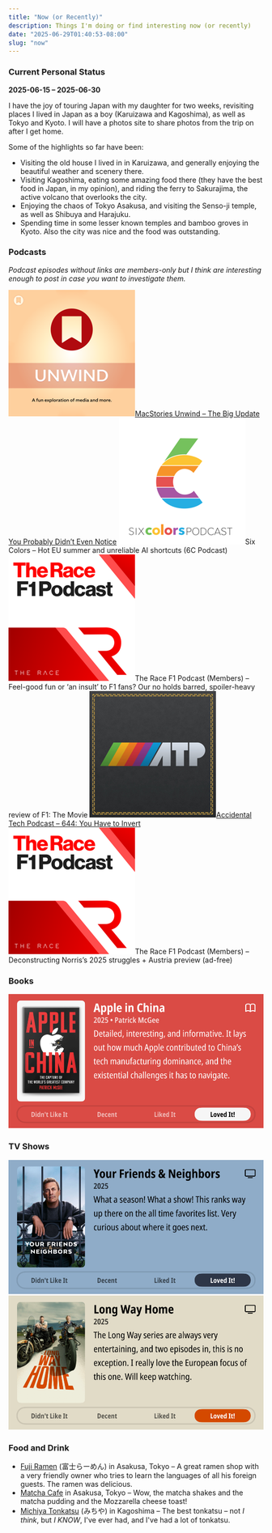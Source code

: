 ```yaml
---
title: "Now (or Recently)"
description: Things I'm doing or find interesting now (or recently)
date: "2025-06-29T01:40:53-08:00"
slug: "now"
---
```


### Current Personal Status

**2025-06-15 – 2025-06-30**

I have the joy of touring Japan with my daughter for two weeks, revisiting places I lived in Japan as a boy (Karuizawa and Kagoshima), as well as Tokyo and Kyoto. I will have a photos site to share photos from the trip on after I get home.

Some of the highlights so far have been:

- Visiting the old house I lived in in Karuizawa, and generally enjoying the beautiful weather and scenery there.
- Visiting Kagoshima, eating some amazing food there (they have the best food in Japan, in my opinion), and riding the ferry to Sakurajima, the active volcano that overlooks the city.
- Enjoying the chaos of Tokyo Asakusa, and visiting the Senso-ji temple, as well as Shibuya and Harajuku.
- Spending time in some lesser known temples and bamboo groves in Kyoto. Also the city was nice and the food was outstanding.

### Podcasts

*Podcast episodes without links are members-only but I think are interesting enough to post in case you want to investigate them.*
<div class="podcast-episodes">

[![The Big Update You Probably Didn’t Even Notice](../../assets/images/oc_artwork/1847774668571995-4f5db95a-deea-4175-bf64-1807568474a7.png)](https://overcast.fm/+aQipC-xVs)[MacStories Unwind – The Big Update You Probably Didn’t Even Notice](https://overcast.fm/+aQipC-xVs)
![Hot EU summer and unreliable AI shortcuts (6C Podcast)](../../assets/images/oc_artwork/2092466422075812-2e4ed580-751d-4958-9afc-8398a6e26d98.png)Six Colors – Hot EU summer and unreliable AI shortcuts (6C Podcast)
![Feel-good fun or ‘an insult’ to F1 fans? Our no holds barred, spoiler-heavy review of F1: The Movie](../../assets/images/oc_artwork/5523677258835912-991e9da6-8413-4302-8550-12eaa6a7ed06.png)The Race F1 Podcast (Members) – Feel-good fun or ‘an insult’ to F1 fans? Our no holds barred, spoiler-heavy review of F1: The Movie
[![644: You Have to Invert](../../assets/images/oc_artwork/5585875561806127-9b92bb80-e6a6-4e08-bdb8-8ed4aedb4323.png)](https://overcast.fm/+BPYUwCe-S8)[Accidental Tech Podcast – 644: You Have to Invert](https://atp.fm/644)
![Deconstructing Norris’s 2025 struggles + Austria preview (ad-free)](../../assets/images/oc_artwork/5523677614049666-b510937a-d2cd-4fa1-ae3d-d34cbc960f19.png)The Race F1 Podcast (Members) – Deconstructing Norris’s 2025 struggles + Austria preview (ad-free)

</div>

### Books

[<span hidden>Apple in China • 2025 • Patrick McGee • Detailed, interesting, and informative. It lays out how much Apple contributed to China's tech manufacturing dominance, and the existential challenges it has to navigate. • Loved It!</span>
![Apple in China • 2025 • Patrick McGee • Detailed, interesting, and informative. It lays out how much Apple contributed to China's tech manufacturing dominance, and the existential challenges it has to navigate. • Loved It!](../../assets/images/posts/PngImage401AA8309E0-review-bc3112ea-cb01-4386-88c0-61195a185576.png)](/images/posts/PngImage401AA8309E0-review-bc3112ea-cb01-4386-88c0-61195a185576.jpg)

### TV Shows

[<span hidden>Your Friends & Neighbors • 2025 • What a season! What a show! This ranks way up there on the all time favorites list. Very curious about where it goes next. • Loved It!</span>
![Your Friends & Neighbors • 2025 • What a season! What a show! This ranks way up there on the all time favorites list. Very curious about where it goes next. • Loved It!](../../assets/images/posts/PngImage408C8502Fa0-review-a1dd1633-678b-44fd-ad50-055df7276f98.png)](/images/posts/PngImage408C8502Fa0-review-a1dd1633-678b-44fd-ad50-055df7276f98.jpg)
[<span hidden>Long Way Home • 2025 • The Long Way series are always very entertaining, and two episodes in, this is no exception. I really love the European focus of this one. Will keep watching. • Loved It!</span>
![Long Way Home • 2025 • The Long Way series are always very entertaining, and two episodes in, this is no exception. I really love the European focus of this one. Will keep watching. • Loved It!](../../assets/images/posts/PngImage45C88D92520-review-176fb98d-e50d-4881-964a-f0cb2542add3.png)](/images/posts/PngImage45C88D92520-review-176fb98d-e50d-4881-964a-f0cb2542add3.jpg)

### Food and Drink

- [Fuji Ramen](https://maps.apple.com/place?address=24-5,%20Asakusa%201-Ch%C5%8Dme,%20Taito,%20Tokyo,%20Japan%20111-0032&coordinate=35.712421,139.792413&name=Fuji%20Ramen&place-id=I8EE20D2C8493F88&map=explore) (富士らーめん) in Asakusa, Tokyo – A great ramen shop with a very friendly owner who tries to learn the languages of all his foreign guests. The ramen was delicious.
- [Matcha Cafe](instagram.com/kotobukiseian) in Asakusa, Tokyo – Wow, the matcha shakes and the matcha pudding and the Mozzarella cheese toast!
- [Michiya Tonkatsu](https://michiya-kagoshima.com/) (みちや) in Kagoshima – The best tonkatsu – not *I think*, but *I KNOW*, I've ever had, and I've had a lot of tonkatsu.
